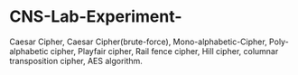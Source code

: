 # CNS-Lab-Experiment-
Caesar Cipher, Caesar Cipher(brute-force), Mono-alphabetic-Cipher, Poly-alphabetic cipher, Playfair cipher, Rail fence cipher, Hill cipher, columnar transposition cipher, AES algorithm.
